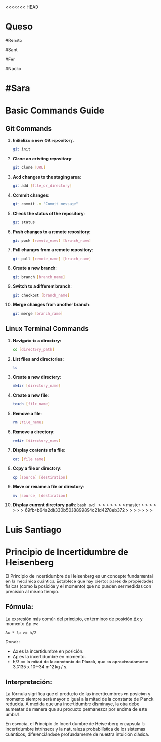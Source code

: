 <<<<<<< HEAD

# Queso

#Renato

#Santi

#Fer

#Nacho

# #Sara

# Basic Commands Guide

## Git Commands

1. **Initialize a new Git repository**:

   ```bash
   git init
   ```

2. **Clone an existing repository**:

   ```bash
   git clone [URL]
   ```

3. **Add changes to the staging area**:

   ```bash
   git add [file_or_directory]
   ```

4. **Commit changes**:

   ```bash
   git commit -m "Commit message"
   ```

5. **Check the status of the repository**:

   ```bash
   git status
   ```

6. **Push changes to a remote repository**:

   ```bash
   git push [remote_name] [branch_name]
   ```

7. **Pull changes from a remote repository**:

   ```bash
   git pull [remote_name] [branch_name]
   ```

8. **Create a new branch**:

   ```bash
   git branch [branch_name]
   ```

9. **Switch to a different branch**:

   ```bash
   git checkout [branch_name]
   ```

10. **Merge changes from another branch**:
    ```bash
    git merge [branch_name]
    ```

## Linux Terminal Commands

1. **Navigate to a directory**:

   ```bash
   cd [directory_path]
   ```

2. **List files and directories**:

   ```bash
   ls
   ```

3. **Create a new directory**:

   ```bash
   mkdir [directory_name]
   ```

4. **Create a new file**:

   ```bash
   touch [file_name]
   ```

5. **Remove a file**:

   ```bash
   rm [file_name]
   ```

6. **Remove a directory**:

   ```bash
   rmdir [directory_name]
   ```

7. **Display contents of a file**:

   ```bash
   cat [file_name]
   ```

8. **Copy a file or directory**:

   ```bash
   cp [source] [destination]
   ```

9. **Move or rename a file or directory**:

   ```bash
   mv [source] [destination]
   ```

10. **Display current directory path**:
    `bash
pwd
` > > > > > > > master > > > > > > > 69fb4b64a2db330b5028899894c21d4278eb372 > > > > > > >

# Luis Santiago

# Principio de Incertidumbre de Heisenberg

El Principio de Incertidumbre de Heisenberg es un concepto fundamental en la mecánica cuántica. Establece que hay ciertos pares de propiedades físicas (como la posición y el momento) que no pueden ser medidas con precisión al mismo tiempo.

## Fórmula:

La expresión más común del principio, en términos de posición Δx y momento Δp es:

`Δx * Δp >= h/2`

Donde:

- Δx es la incertidumbre en posición.
- Δp es la incertidumbre en momento.
- h/2 es la mitad de la constante de Planck, que es aproximadamente 3.3135 x 10^-34 m^2 kg / s.

## Interpretación:

La fórmula significa que el producto de las incertidumbres en posición y momento siempre será mayor o igual a la mitad de la constante de Planck reducida. A medida que una incertidumbre disminuye, la otra debe aumentar de manera que su producto permanezca por encima de este umbral.

En esencia, el Principio de Incertidumbre de Heisenberg encapsula la incertidumbre intrínseca y la naturaleza probabilística de los sistemas cuánticos, diferenciándose profundamente de nuestra intuición clásica.
